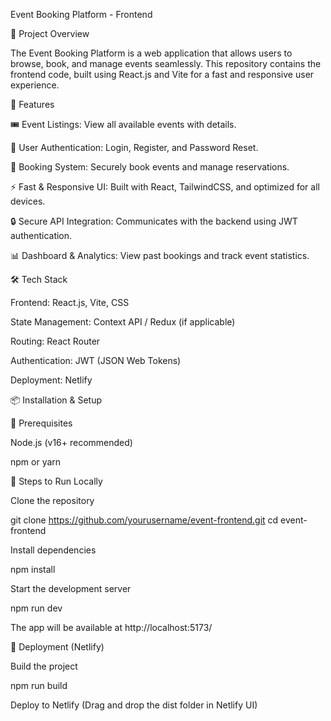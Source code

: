 Event Booking Platform - Frontend

🚀 Project Overview

The Event Booking Platform is a web application that allows users to browse, book, and manage events seamlessly. This repository contains the frontend code, built using React.js and Vite for a fast and responsive user experience.

📌 Features

🎟️ Event Listings: View all available events with details.

📝 User Authentication: Login, Register, and Password Reset.

📅 Booking System: Securely book events and manage reservations.

⚡ Fast & Responsive UI: Built with React, TailwindCSS, and optimized for all devices.

🔒 Secure API Integration: Communicates with the backend using JWT authentication.

📊 Dashboard & Analytics: View past bookings and track event statistics.

🛠️ Tech Stack

Frontend: React.js, Vite, CSS

State Management: Context API / Redux (if applicable)

Routing: React Router

Authentication: JWT (JSON Web Tokens)

Deployment: Netlify




📦 Installation & Setup

🔧 Prerequisites

Node.js (v16+ recommended)

npm or yarn

🚀 Steps to Run Locally

Clone the repository

git clone https://github.com/yourusername/event-frontend.git
cd event-frontend

Install dependencies

npm install

Start the development server

npm run dev

The app will be available at http://localhost:5173/

🚀 Deployment (Netlify)

Build the project

npm run build

Deploy to Netlify (Drag and drop the dist folder in Netlify UI)
